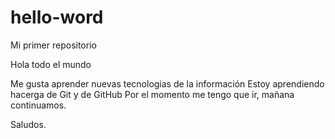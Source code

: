 # hello-word
Mi primer repositorio

Hola todo el mundo

Me gusta aprender nuevas tecnologias de la información
Estoy aprendiendo hacerga de Git y de GitHub
Por el momento me tengo que ir, mañana continuamos.

Saludos.
